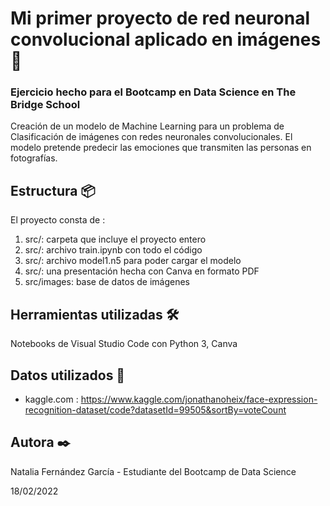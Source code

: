 # Mi primer proyecto de red neuronal convolucional aplicado en imágenes 🚀

### Ejercicio hecho para el Bootcamp en Data Science en The Bridge School
Creación de un modelo de Machine Learning para un problema de Clasificación de imágenes con redes neuronales convolucionales.
El modelo pretende predecir las emociones que transmiten las personas en fotografías.


## Estructura 📦
El proyecto consta de :
1. src/: carpeta que incluye el proyecto entero
2. src/: archivo train.ipynb con todo el código
3. src/: archivo model1.n5 para poder cargar el modelo
4. src/: una presentación hecha con Canva en formato PDF
5. src/images: base de datos de imágenes



## Herramientas utilizadas 🛠️
Notebooks de Visual Studio Code con Python 3, Canva

## Datos utilizados 📖
- kaggle.com :
https://www.kaggle.com/jonathanoheix/face-expression-recognition-dataset/code?datasetId=99505&sortBy=voteCount

## Autora ✒️
Natalia Fernández García - Estudiante del Bootcamp de Data Science

18/02/2022
